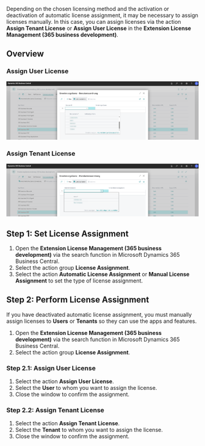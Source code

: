 Depending on the chosen licensing method and the activation or deactivation of automatic license assignment, it may be necessary to assign licenses manually. In this case, you can assign licenses via the action **Assign Tenant License** or **Assign User License** in the **Extension License Management (365 business development)**.

## Overview

### Assign User License

![Assign User License](/assets/images/licensing/2e8fed2a-ccf2-430b-97b1-27f58671979f.png)

### Assign Tenant License

![Assign Tenant License](/assets/images/licensing/beefa6a2-840c-4125-90fa-f95a7e389d22.png)

## Step 1: Set License Assignment

1. Open the **Extension License Management (365 business development)** via the search function in Microsoft Dynamics 365 Business Central.
2. Select the action group **License Assignment**.
3. Select the action **Automatic License Assignment** or **Manual License Assignment** to set the type of license assignment.

## Step 2: Perform License Assignment

If you have deactivated automatic license assignment, you must manually assign licenses to **Users** or **Tenants** so they can use the apps and features.

1. Open the **Extension License Management (365 business development)** via the search function in Microsoft Dynamics 365 Business Central.
2. Select the action group **License Assignment**.

### Step 2.1: Assign User License

1. Select the action **Assign User License**.
2. Select the **User** to whom you want to assign the license.
3. Close the window to confirm the assignment.

### Step 2.2: Assign Tenant License

1. Select the action **Assign Tenant License**.
2. Select the **Tenant** to whom you want to assign the license.
3. Close the window to confirm the assignment.

